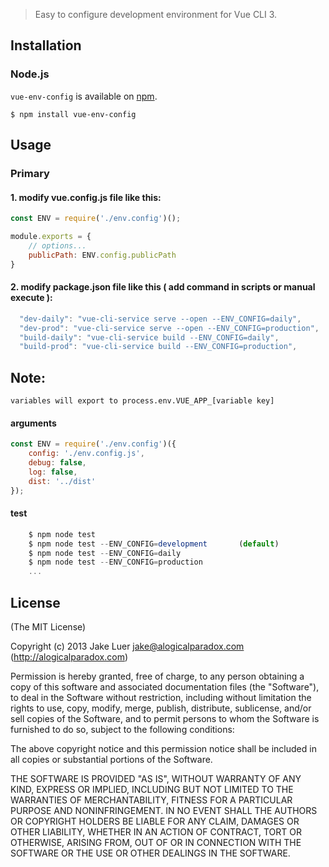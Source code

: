 

> Easy to configure development environment for Vue CLI 3.

## Installation

### Node.js

`vue-env-config` is available on [npm](http://npmjs.org).

    $ npm install vue-env-config

## Usage

### Primary

#### 1. modify vue.config.js file like this:

```js
const ENV = require('./env.config')();

module.exports = {
	// options...
	publicPath: ENV.config.publicPath
}
```

#### 2. modify package.json file like this ( add command in scripts or manual execute ):

```js
  "dev-daily": "vue-cli-service serve --open --ENV_CONFIG=daily",
  "dev-prod": "vue-cli-service serve --open --ENV_CONFIG=production",
  "build-daily": "vue-cli-service build --ENV_CONFIG=daily",
  "build-prod": "vue-cli-service build --ENV_CONFIG=production",
```

## Note:
    variables will export to process.env.VUE_APP_[variable key]


#### arguments

```js
const ENV = require('./env.config')({
	config: './env.config.js',
	debug: false,
	log: false,
	dist: '../dist'
});
```



#### test

```js
    $ npm node test
    $ npm node test --ENV_CONFIG=development       (default)
    $ npm node test --ENV_CONFIG=daily
    $ npm node test --ENV_CONFIG=production
    ...
```




## License

(The MIT License)

Copyright (c) 2013 Jake Luer <jake@alogicalparadox.com> (http://alogicalparadox.com)

Permission is hereby granted, free of charge, to any person obtaining a copy
of this software and associated documentation files (the "Software"), to deal
in the Software without restriction, including without limitation the rights
to use, copy, modify, merge, publish, distribute, sublicense, and/or sell
copies of the Software, and to permit persons to whom the Software is
furnished to do so, subject to the following conditions:

The above copyright notice and this permission notice shall be included in
all copies or substantial portions of the Software.

THE SOFTWARE IS PROVIDED "AS IS", WITHOUT WARRANTY OF ANY KIND, EXPRESS OR
IMPLIED, INCLUDING BUT NOT LIMITED TO THE WARRANTIES OF MERCHANTABILITY,
FITNESS FOR A PARTICULAR PURPOSE AND NONINFRINGEMENT. IN NO EVENT SHALL THE
AUTHORS OR COPYRIGHT HOLDERS BE LIABLE FOR ANY CLAIM, DAMAGES OR OTHER
LIABILITY, WHETHER IN AN ACTION OF CONTRACT, TORT OR OTHERWISE, ARISING FROM,
OUT OF OR IN CONNECTION WITH THE SOFTWARE OR THE USE OR OTHER DEALINGS IN
THE SOFTWARE.
